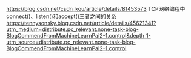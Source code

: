 [](https://blog.csdn.net/u013120715/article/details/42711109)
https://blog.csdn.net/csdn_kou/article/details/81453573
TCP网络编程中connect()、listen()和accept()三者之间的关系  https://tennysonsky.blog.csdn.net/article/details/45621341?utm_medium=distribute.pc_relevant.none-task-blog-BlogCommendFromMachineLearnPai2-1.control&depth_1-utm_source=distribute.pc_relevant.none-task-blog-BlogCommendFromMachineLearnPai2-1.control